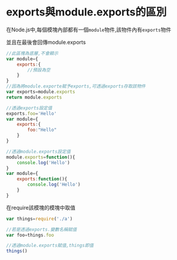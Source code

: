 # exports與module.exports的區別
在Node.js中,每個模塊內部都有一個`module`物件,該物件內有`exports`物件

並且在最後會回傳module.exports
```js
//此區塊為底層,不會顯示
var module={
    exports:{
        //預設為空
    }
}
//因為將module.exporte賦予exports,可透過exports存取該物件
var exports=module.exports
return module.exports
```
```js
//透過exports設定值
exports.foo='Hello'
var module={
    exports:{
        foo:"Hello"
    }
}
```
```js
//透過module.exports設定值
module.exports=function(){
    console.log('Hello')
}
var module={
    exports:function(){
        console.log('Hello')
    }
}
```
在require該模塊的模塊中取值
```js
var things=require('./a')
```
```js
//若是透過exports.變數名稱賦值
var foo=things.foo
```
```js
//透過module.exports賦值,things即值
things()
```